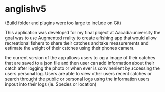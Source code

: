 # anglishv5

(Build folder and plugins were too large to include on Git)

This application was developed for my final project at Aacadia university the goal was to use Augmented reality to create a fishing app that would allow recreational
fishers to share their catches and take measurements and estimate the weight of their catches using their phones camera.

the current version of the app allows users to log a image of their catches that are saved to a json file and then user can add information about their catch after logging the photo or when ever is convinenient by accessing the users personal log. Users are able to view other users recent catches or search throught the public or personal logs using the information users inpout into their logs (ie. Species or location)
